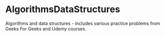# AlgorithmsDataStructures
Algorithms and data structures - includes various practice problems from Geeks For Geeks and Udemy courses. 
